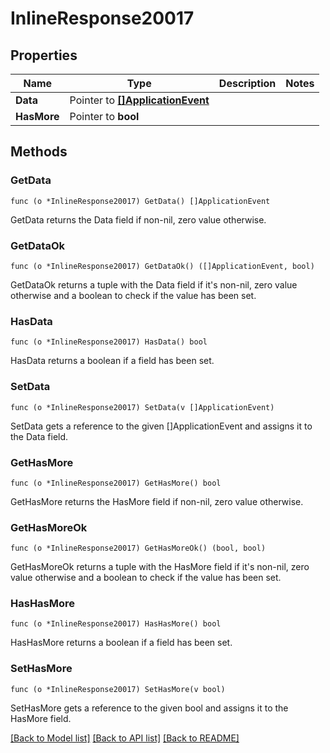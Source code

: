 # InlineResponse20017

## Properties

Name | Type | Description | Notes
------------ | ------------- | ------------- | -------------
**Data** | Pointer to [**[]ApplicationEvent**](ApplicationEvent.md) |  | 
**HasMore** | Pointer to **bool** |  | 

## Methods

### GetData

`func (o *InlineResponse20017) GetData() []ApplicationEvent`

GetData returns the Data field if non-nil, zero value otherwise.

### GetDataOk

`func (o *InlineResponse20017) GetDataOk() ([]ApplicationEvent, bool)`

GetDataOk returns a tuple with the Data field if it's non-nil, zero value otherwise
and a boolean to check if the value has been set.

### HasData

`func (o *InlineResponse20017) HasData() bool`

HasData returns a boolean if a field has been set.

### SetData

`func (o *InlineResponse20017) SetData(v []ApplicationEvent)`

SetData gets a reference to the given []ApplicationEvent and assigns it to the Data field.

### GetHasMore

`func (o *InlineResponse20017) GetHasMore() bool`

GetHasMore returns the HasMore field if non-nil, zero value otherwise.

### GetHasMoreOk

`func (o *InlineResponse20017) GetHasMoreOk() (bool, bool)`

GetHasMoreOk returns a tuple with the HasMore field if it's non-nil, zero value otherwise
and a boolean to check if the value has been set.

### HasHasMore

`func (o *InlineResponse20017) HasHasMore() bool`

HasHasMore returns a boolean if a field has been set.

### SetHasMore

`func (o *InlineResponse20017) SetHasMore(v bool)`

SetHasMore gets a reference to the given bool and assigns it to the HasMore field.


[[Back to Model list]](../README.md#documentation-for-models) [[Back to API list]](../README.md#documentation-for-api-endpoints) [[Back to README]](../README.md)


